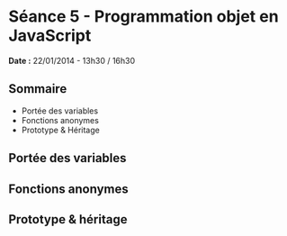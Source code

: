 # Séance 5 - Programmation objet en JavaScript

**Date :** 22/01/2014 - 13h30 / 16h30


## Sommaire

* Portée des variables
* Fonctions anonymes
* Prototype & Héritage


## Portée des variables


## Fonctions anonymes


## Prototype & héritage